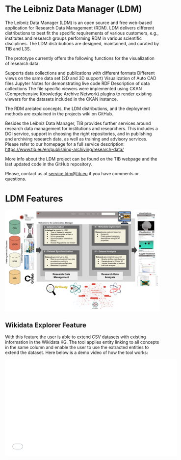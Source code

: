 # The Leibniz Data Manager (LDM)

The Leibniz Data Manager (LDM) is an open source and free web-based application for Research Data Management (RDM). LDM delivers different distributions to best fit the specific requirements of various customers, e.g., institutes and research groups performing RDM in various scientific disciplines. The LDM distributions are designed, maintained, and curated by  TIB  and  L3S.

The prototype currently offers the following functions for the visualization of research data:

Supports data collections and publications  with different formats
Different views on the same data set (2D and 3D support)
Visualization of Auto CAD files
Jupyter Notes for demonstrating live code
RDF Description of data collections
The file specific viewers were implemented using CKAN (Comprehensive Knowledge Archive Network) plugins to render existing viewers for the datasets included in the CKAN instance.

The RDM arelated concepts, the LDM distributions, and the deployment methods are explained in the projects wiki on GitHub.

Besides the Leibniz Data Manager, TIB provides further services around research data management for institutions and researchers. This includes a DOI service, support in choosing the right repositories, and in publishing and archiving research data, as well as training and advisory services. Please refer to our homepage for a full service description: https://www.tib.eu/en/publishing-archiving/research-data/

More info about the LDM project can be found on the TIB webpage and the last updated code in the GitHub repository.

Please, contact us at service.ldm@tib.eu if you have comments or questions.


# LDM Features

![LDM Architecture](ArchitectureLDM.png)


## Wikidata Explorer Feature
With this feature the user is able to extend CSV datasets with existing information in the Wikidata KG. The tool applies entity linking to all concepts in the same column and enable the user to use the extracted entities to extend the dataset. Here below is a demo video of how the tool works:

<iframe width="560" height="315" src="[https://www.youtube.com/embed/dQw4w9WgXcQ](https://service.tib.eu/ldmservice/dataset/66e93a29-1dc3-48a3-9611-02c29e221cec/resource/fa0b0487-fee8-43f6-a7bc-23657e8e5f53/download/ldm-falcon.mp4)" frameborder="0" allow="accelerometer; autoplay; clipboard-write; encrypted-media; gyroscope; picture-in-picture" allowfullscreen></iframe>
